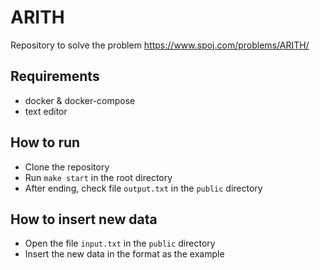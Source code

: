 # ARITH

Repository to solve the problem
https://www.spoj.com/problems/ARITH/

## Requirements
- docker & docker-compose
- text editor

## How to run
- Clone the repository
- Run `make start` in the root directory
- After ending, check file `output.txt` in the `public` directory

## How to insert new data
- Open the file `input.txt` in the `public` directory
- Insert the new data in the format as the example

